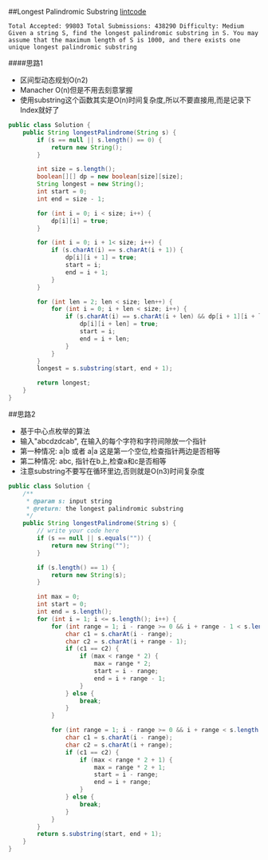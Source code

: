 ##Longest Palindromic Substring
[lintcode](https://www.lintcode.com/problem/implement-strstr/description)

	Total Accepted: 99803 Total Submissions: 438290 Difficulty: Medium
	Given a string S, find the longest palindromic substring in S. You may assume that the maximum length of S is 1000, and there exists one unique longest palindromic substring


####思路1
- 区间型动态规划O(n2)
- Manacher O(n)但是不用去刻意掌握
- 使用substring这个函数其实是O(n)时间复杂度,所以不要直接用,而是记录下Index就好了

```java
public class Solution {
    public String longestPalindrome(String s) {
        if (s == null || s.length() == 0) {
            return new String();
        }

        int size = s.length();
        boolean[][] dp = new boolean[size][size];
        String longest = new String();
        int start = 0;
        int end = size - 1;

        for (int i = 0; i < size; i++) {
            dp[i][i] = true;
        }

        for (int i = 0; i + 1< size; i++) {
            if (s.charAt(i) == s.charAt(i + 1)) {
                dp[i][i + 1] = true;
                start = i;
                end = i + 1;
            }
        }

        for (int len = 2; len < size; len++) {
            for (int i = 0; i + len < size; i++) {
                if (s.charAt(i) == s.charAt(i + len) && dp[i + 1][i + len - 1]) {
                    dp[i][i + len] = true;
                    start = i;
                    end = i + len;
                }
            }
        }
        longest = s.substring(start, end + 1);

        return longest;
    }
}
```

##思路2
- 基于中心点枚举的算法
- 输入"abcdzdcab", 在输入的每个字符和字符间隙放一个指针
- 第一种情况: a|b 或者 a|a 这是第一个空位,检查指针两边是否相等
- 第二种情况: abc, 指针在b上,检查a和c是否相等
- 注意substring不要写在循环里边,否则就是O(n3)时间复杂度

```java
public class Solution {
    /**
     * @param s: input string
     * @return: the longest palindromic substring
     */
    public String longestPalindrome(String s) {
        // write your code here
        if (s == null || s.equals("")) {
            return new String("");
        }

        if (s.length() == 1) {
            return new String(s);
        }

        int max = 0;
        int start = 0;
        int end = s.length();
        for (int i = 1; i <= s.length(); i++) {
            for (int range = 1; i - range >= 0 && i + range - 1 < s.length(); range++) {
                char c1 = s.charAt(i - range);
                char c2 = s.charAt(i + range - 1);
                if (c1 == c2) {
                    if (max < range * 2) {
                        max = range * 2;
                        start = i - range;
                        end = i + range - 1;
                    }
                } else {
                    break;
                }
            }

            for (int range = 1; i - range >= 0 && i + range < s.length(); range++) {
                char c1 = s.charAt(i - range);
                char c2 = s.charAt(i + range);
                if (c1 == c2) {
                    if (max < range * 2 + 1) {
                        max = range * 2 + 1;
                        start = i - range;
                        end = i + range;
                    }
                } else {
                    break;
                }
            }
        }
        return s.substring(start, end + 1);
    }
}
```
